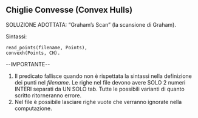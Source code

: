 ﻿## Chiglie Convesse (Convex Hulls)

SOLUZIONE ADOTTATA: “Graham’s Scan” (la scansione di Graham).

Sintassi:

    read_points(filename, Points),
    convexh(Points, CH).

--IMPORTANTE--
1) Il predicato fallisce quando non è rispettata la sintassi nella definizione dei punti nel *filename*. Le righe nel file devono avere SOLO 2 numeri INTERI separati da UN SOLO tab. Tutte le possibili varianti di quanto scritto ritorneranno errore.
2) Nel file è possibile lasciare righe vuote che verranno ignorate nella computazione.
